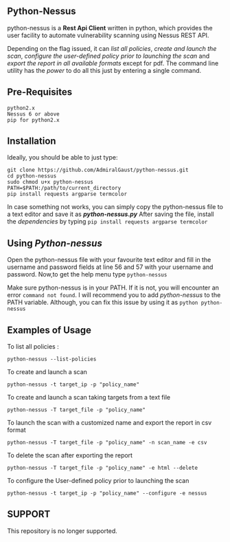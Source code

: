 ## Python-Nessus

python-nessus is a **Rest Api Client** written in python, which provides the user facility to automate vulnerability scanning using Nessus REST API.

Depending on the flag issued, it can *list all policies*, *create and launch the scan*, *configure the user-defined policy prior to launching the scan* and *export the report in all available formats* except for pdf. The command line utility has the *power* to do all this just by entering a single command.

## Pre-Requisites
```
python2.x
Nessus 6 or above
pip for python2.x
```
## Installation

Ideally, you should be able to just type:

```
git clone https://github.com/AdmiralGaust/python-nessus.git
cd python-nessus
sudo chmod u+x python-nessus
PATH=$PATH:/path/to/current_directory
pip install requests argparse termcolor
```
In case something not works, you can simply copy the python-nessus file to a text editor and save it as **_python-nessus.py_**
After saving the file, install the *dependencies* by typing `pip install requests argparse termcolor`

## Using *Python-nessus*

Open the python-nessus file with your favourite text editor and fill in the username and password fields at line 56 and 57 with your username and password.
Now,to get the help menu type `python-nessus`

Make sure python-nessus is in your PATH. If it is not, you will encounter an error `command not found`.
I will recommend you to add _python-nessus_ to the PATH variable. Although, you can fix this issue by using it as `python python-nessus`

## Examples of Usage
To list all policies :

```
python-nessus --list-policies
```

To create and launch a scan

```
python-nessus -t target_ip -p "policy_name"
```

To create and launch a scan taking targets from a text file

```
python-nessus -T target_file -p "policy_name"
```

To launch the scan with a customized name and export the report in csv format

```
python-nessus -T target_file -p "policy_name" -n scan_name -e csv
```

To delete the scan after exporting the report

```
python-nessus -T target_file -p "policy_name" -e html --delete
```

To configure the User-defined policy prior to launching the scan

```
python-nessus -t target_ip -p "policy_name" --configure -e nessus
```

## SUPPORT
This repository is no longer supported. 

